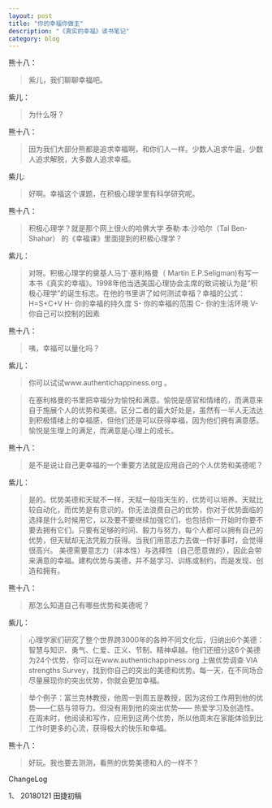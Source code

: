 ```yaml
---
layout: post
title: "你的幸福你做主"
description: "《真实的幸福》读书笔记"
category: blog
---
```





熊十八：
> 紫儿，我们聊聊幸福吧。

紫儿：

> 为什么呀？

熊十八：

> 因为我们大部分熊都是追求幸福啊，和你们人一样。少数人追求牛逼，少数人追求解脱，大多数人追求幸福。

紫儿:
> 好啊。幸福这个课题，在积极心理学里有科学研究呢。

熊十八： 
>积极心理学？就是那个网上很火的哈佛大学 泰勒·本·沙哈尔（Tal Ben-Shahar） 的《幸福课》里面提到的积极心理学？

紫儿：
> 对呀。积极心理学的奠基人马丁·塞利格曼（ Martin E.P.Seligman)有写一本书《真实的幸福》。1998年他当选美国心理协会主席的致词被认为是“积极心理学”的诞生标志。在他的书里讲了如何测试幸福？幸福的公式：H=S+C+V
H- 你的幸福的持久度
S- 你的幸福的范围
C- 你的生活环境
V- 你自己可以控制的因素

熊十八： 
> 咦，幸福可以量化吗？

紫儿： 

> 你可以试试www.authentichappiness.org  。

> 在塞利格曼的书里把幸福分为愉悦和满意。愉悦是感官和情绪的，而满意来自于施展个人的优势和美德。区分二者的最大好处是，虽然有一半人无法达到积极情绪上的幸福感，但他们还是可以获得幸福，因为他们拥有满意感。愉悦是生理上的满足，而满意是心理上的成长。

熊十八： 

>是不是说让自己更幸福的一个重要方法就是应用自己的个人优势和美德呢？

紫儿： 

>是的。优势美德和天赋不一样，天赋一般指天生的，优势可以培养。天赋比较自动化，而优势是有意识的。你无法浪费自己的优势，你对于优势面临的选择是什么时候用它，以及要不要继续加强它们，也包括你一开始时你要不要去拥有它们。只要有足够的时间、毅力与努力，每个人都可以拥有自己的优势，但天赋却无法凭毅力获得。当我们用意志力去做一件好事时，会觉得很高兴。 美德需要意志力（非本性）与选择性（自己愿意做的），因此会带来满意的幸福。建构优势与美德，并不是学习、训练或制约，而是发现、创造和拥有。

熊十八： 
>那怎么知道自己有哪些优势和美德呢？

紫儿：
> 心理学家们研究了整个世界跨3000年的各种不同文化后，归纳出6个美德：
智慧与知识、勇气、仁爱、正义、节制、精神卓越。他们还细分这6个美德为24个优势，你可以在www.authentichappiness.org 上做优势调查 VIA strengths Survey，找到你自己的突出的美德和优势。每一天，在不同场合尽量展现你的突出优势，你就会更加幸福。

> 举个例子：富兰克林教授，他周一到周五是教授，因为这份工作用到他的优势——仁慈与领导力。但没有用到他的突出优势—— 热爱学习及创造性。在周末时，他阅读和写作，应用到这两个优势，所以他周末在家能体验到比工作时更多的心流，获得极大的快乐和幸福。

熊十八： 
> 好玩。我也要去测测，看熊的优势美德和人的一样不？ 


ChangeLog

1、 20180121 田捷初稿
